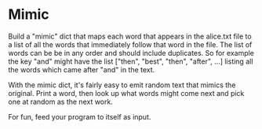 # Mimic 
Build a "mimic" dict that maps each word that appears in the alice.txt file to a list of all the words that immediately follow that word in the file. The list of words can be be in any order and should include duplicates. So for example the key "and" might have the list ["then", "best", "then", "after", ...] listing all the words which came after "and" in the text.

With the mimic dict, it's fairly easy to emit random text that mimics the original. Print a word, then look up what words might come next and pick one at random as the next work.

For fun, feed your program to itself as input.